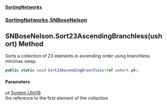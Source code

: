#### [SortingNetworks](index.md 'index')
### [SortingNetworks](SortingNetworks.md 'SortingNetworks').[SNBoseNelson](SortingNetworks_SNBoseNelson.md 'SortingNetworks.SNBoseNelson')
## SNBoseNelson.Sort23AscendingBranchless(ushort) Method
Sorts a collection of 23 elements in ascending order using branchless min/max swap.  
```csharp
public static void Sort23AscendingBranchless(ref ushort p0);
```
#### Parameters
<a name='SortingNetworks_SNBoseNelson_Sort23AscendingBranchless(ushort)_p0'></a>
`p0` [System.UInt16](https://docs.microsoft.com/en-us/dotnet/api/System.UInt16 'System.UInt16')  
the reference to the first element of the collection
  
